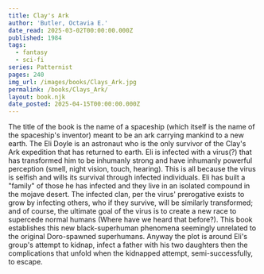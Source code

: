 ```yaml
---
title: Clay's Ark
author: 'Butler, Octavia E.'
date_read: 2025-03-02T00:00:00.000Z
published: 1984
tags:
  - fantasy
  - sci-fi
series: Patternist
pages: 240
img_url: /images/books/Clays_Ark.jpg
permalink: /books/Clays_Ark/
layout: book.njk
date_posted: 2025-04-15T00:00:00.000Z
---
```

The title of the book is the name of a spaceship (which itself is the name of the spaceship's inventor) meant to be an ark carrying mankind to a new earth.
The  Eli Doyle is an astronaut who is the only survivor of the Clay's Ark expedition that has returned to earth. Eli is infected with a virus(?) that has transformed him to be inhumanly strong and have inhumanly powerful perception (smell, night vision, touch, hearing).  This is all because the virus is selfish and wills its survival through infected individuals.  Eli has built a "family" of those he has infected and they live in an isolated compound in the mojave desert.  The infected clan, per the virus' prerogative exists to grow by infecting others, who if they survive, will be similarly transformed; and of course, the ultimate goal of the virus is to create a new race to supercede normal humans (Where have we heard that before?).  This book establishes this new black-superhuman phenomena seemingly unrelated to the original Doro-spawned superhumans.  Anyway the plot is around Eli's group's attempt to kidnap, infect a father with his two daughters then the complications that unfold when the kidnapped attempt, semi-successfully, to escape.  
